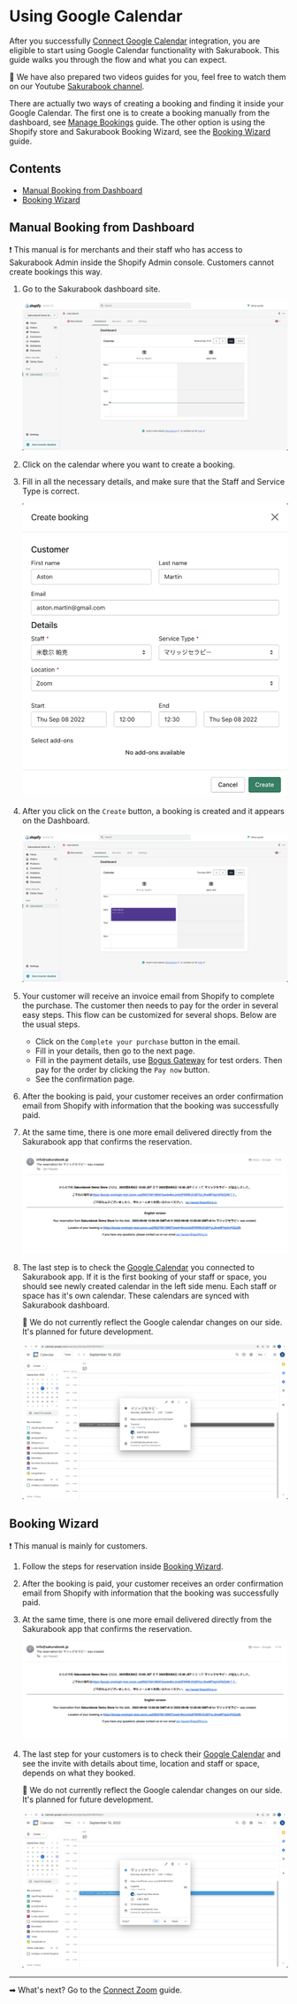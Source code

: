 # Using Google Calendar

After you successfully [Connect Google Calendar](./connect-google-calendar.md) integration, you are eligible to start using Google Calendar functionality with Sakurabook. This guide walks you through the flow and what you can expect.

📌 We have also prepared two videos guides for you, feel free to watch them on our Youtube [Sakurabook channel](https://www.youtube.com/channel/UCzs8kviSrLufN3ipRIeGc3Q/videos).

There are actually two ways of creating a booking and finding it inside your Google Calendar. The first one is to create a booking manually from the dashboard, see [Manage Bookings](./manage-bookings.md) guide. The other option is using the Shopify store and Sakurabook Booking Wizard, see the [Booking Wizard](./booking-wizard.md) guide.

## Contents

- [Manual Booking from Dashboard](#manual-booking-from-dashboard)
- [Booking Wizard](#booking-wizard)

## Manual Booking from Dashboard

❗️ This manual is for merchants and their staff who has access to Sakurabook Admin inside the Shopify Admin console. Customers cannot create bookings this way.

1. Go to the Sakurabook dashboard site.

   ![Alt text](../img/Screenshot%202022-08-31%20at%200.59.53.png?raw=true "Sakurabook Booking Dashboard")

2. Click on the calendar where you want to create a booking.

3. Fill in all the necessary details, and make sure that the Staff and Service Type is correct.

   ![Alt text](../img/Screenshot%202022-09-07%20at%2011.01.47.png?raw=true "Sakurabook Booking Create")

4. After you click on the `Create` button, a booking is created and it appears on the Dashboard.

   ![Alt text](../img/Screenshot%202022-08-31%20at%201.01.33.png?raw=true "Sakurabook Booking Created")

5. Your customer will receive an invoice email from Shopify to complete the purchase. The customer then needs to pay for the order in several easy steps. This flow can be customized for several shops. Below are the usual steps.

   - Click on the `Complete your purchase` button in the email.
   - Fill in your details, then go to the next page.
   - Fill in the payment details, use [Bogus Gateway](https://help.shopify.com/en/manual/checkout-settings/test-orders) for test orders. Then pay for the order by clicking the `Pay now` button.
   - See the confirmation page.

6. After the booking is paid, your customer receives an order confirmation email from Shopify with information that the booking was successfully paid.

7. At the same time, there is one more email delivered directly from the Sakurabook app that confirms the reservation.

   ![Alt text](../img/Screenshot%202022-09-07%20at%2011.17.13.png?raw=true "Sakurabook Confirmation Email")

8. The last step is to check the [Google Calendar](https://calendar.google.com/) you connected to Sakurabook app. If it is the first booking of your staff or space, you should see newly created calendar in the left side menu. Each staff or space has it's own calendar. These calendars are synced with Sakurabook dashboard.

   📌 We do not currently reflect the Google calendar changes on our side. It's planned for future development.

   ![Alt text](../img/Screenshot%202022-09-07%20at%2015.49.46.png?raw=true "Sakurabook Google Calendar event")

## Booking Wizard

❗️ This manual is mainly for customers.

1. Follow the steps for reservation inside [Booking Wizard](./booking-wizard.md#service-reservation).

2. After the booking is paid, your customer receives an order confirmation email from Shopify with information that the booking was successfully paid.

3. At the same time, there is one more email delivered directly from the Sakurabook app that confirms the reservation.

   ![Alt text](../img/Screenshot%202022-09-07%20at%2011.17.13.png?raw=true "Sakurabook Email Confirmation")

4. The last step for your customers is to check their [Google Calendar](https://calendar.google.com/) and see the invite with details about time, location and staff or space, depends on what they booked.

   📌 We do not currently reflect the Google calendar changes on our side. It's planned for future development.

   ![Alt text](../img/Screenshot%202022-09-07%20at%2015.54.53.png?raw=true "Sakurabook Google Calendar event")

---

➡ What's next? Go to the [Connect Zoom](./connect-zoom.md) guide.
